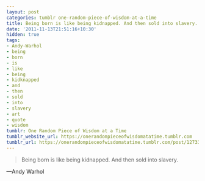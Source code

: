 ```yaml
---
layout: post
categories: tumblr one-random-piece-of-wisdom-at-a-time
title: Being born is like being kidnapped. And then sold into slavery.
date: '2011-11-13T21:51:16+10:30'
hidden: true
tags:
- Andy-Warhol
- being
- born
- is
- like
- being
- kidknapped
- and
- then
- sold
- into
- slavery
- art
- quote
- wisdom
tumblr: One Random Piece of Wisdom at a Time
tumblr_website_url: https://onerandompieceofwisdomatatime.tumblr.com
tumblr_url: https://onerandompieceofwisdomatatime.tumblr.com/post/12733544452/being-born-is-like-being-kidnapped-and-then-sold
---
```

> Being born is like being kidnapped. And then sold into slavery.

—Andy Warhol
